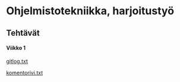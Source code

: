 # Ohjelmistotekniikka, harjoitustyö
## Tehtävät
#### Viikko 1
[gitlog.txt](https://github.com/samvancart/ot-harjoitustyo/blob/master/laskarit/viikko1/gitlog.txt)

[komentorivi.txt](https://github.com/samvancart/ot-harjoitustyo/blob/master/laskarit/viikko1/komentorivi.txt)

